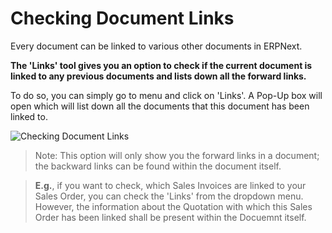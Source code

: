 <!-- add-breadcrumbs -->
# Checking Document Links

Every document can be linked to various other documents in ERPNext.

**The 'Links' tool gives you an option to check if the current document is linked to any previous documents and lists down all the forward links.**

To do so, you can simply go to menu and click on 'Links'. A Pop-Up box will open which will list down all the documents that this document has been linked to.

![Checking Document Links](/docs/assets/img/using-erpnext/using-document-links-1.gif)

> Note: This option will only show you the forward links in a document; the backward links can be found within the document itself. 

> **E.g.**, if you want to check, which Sales Invoices are linked to your Sales Order, you can check the 'Links' from the dropdown menu. However, the information about the Quotation with which this Sales Order has been linked shall be present within the Docuemnt itself.


<!-- markdown -->